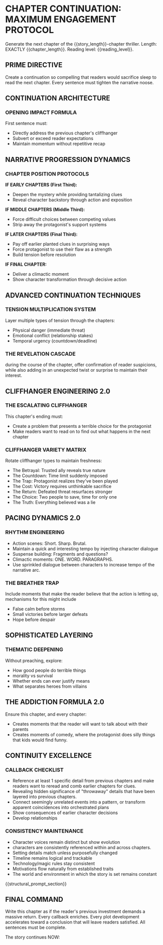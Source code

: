 # CHAPTER CONTINUATION: MAXIMUM ENGAGEMENT PROTOCOL

Generate the next chapter of the {{story_length}}-chapter thriller.
Length: EXACTLY {{chapter_length}}.
Reading level: {{reading_level}}.

## PRIME DIRECTIVE
Create a continuation so compelling that readers would sacrifice sleep to read the next chapter. Every sentence must tighten the narrative noose.

## CONTINUATION ARCHITECTURE

### OPENING IMPACT FORMULA
First sentence must:
- Directly address the previous chapter's cliffhanger
- Subvert or exceed reader expectations
- Maintain momentum without repetitive recap

## NARRATIVE PROGRESSION DYNAMICS

### CHAPTER POSITION PROTOCOLS

**IF EARLY CHAPTERS (First Third):**
- Deepen the mystery while providing tantalizing clues
- Reveal character backstory through action and exposition

**IF MIDDLE CHAPTERS (Middle Third):**
- Force difficult choices between competing values
- Strip away the protagonist's support systems

**IF LATER CHAPTERS (Final Third):**
- Pay off earlier planted clues in surprising ways
- Force protagonist to use their flaw as a strength
- Build tension before resolution

**IF FINAL CHAPTER:**
- Deliver a climactic moment
- Show character transformation through decisive action

## ADVANCED CONTINUATION TECHNIQUES


### TENSION MULTIPLICATION SYSTEM
Layer multiple types of tension through the chapters:
- Physical danger (immediate threat)
- Emotional conflict (relationship stakes)
- Temporal urgency (countdown/deadline)

### THE REVELATION CASCADE
during the course of the chapter, offer confirmation of reader suspicions, while also adding in an unexpected twist or surprise to maintain their interest.


## CLIFFHANGER ENGINEERING 2.0

### THE ESCALATING CLIFFHANGER
This chapter's ending must:
- Create a problem that presents a terrible choice for the protagonist
- Make readers want to read on to find out what happens in the next chapter

### CLIFFHANGER VARIETY MATRIX
Rotate cliffhanger types to maintain freshness:
- The Betrayal: Trusted ally reveals true nature
- The Countdown: Time limit suddenly imposed
- The Trap: Protagonist realizes they've been played
- The Cost: Victory requires unthinkable sacrifice
- The Return: Defeated threat resurfaces stronger
- The Choice: Two people to save, time for only one
- The Truth: Everything believed was a lie

## PACING DYNAMICS 2.0

### RHYTHM ENGINEERING
- Action scenes: Short. Sharp. Brutal.
- Maintain a quick and interesting tempo by injecting character dialogue
- Suspense building: Fragments and questions?
- Climactic moments: ONE. WORD. PARAGRAPHS.
- Use sprinkled dialogue between characters to increase tempo of the narrative arc.

### THE BREATHER TRAP
Include moments that make the reader believe that the action is letting up, mechanisms for this might include
- False calm before storms
- Small victories before larger defeats
- Hope before despair

## SOPHISTICATED LAYERING

### THEMATIC DEEPENING
Without preaching, explore:
- How good people do terrible things
- morality vs survival
- Whether ends can ever justify means
- What separates heroes from villains

## THE ADDICTION FORMULA 2.0

Ensure this chapter, and every chapter:
- Creates moments that the reader will want to talk about with their parents
- Creates moments of comedy, where the protagonist does silly things that kids would find funny.

## CONTINUITY EXCELLENCE

### CALLBACK CHECKLIST
- Reference at least 1 specific detail from previous chapters and make readers want to reread and comb earlier chapters for clues.
- Revealing hidden significance of "throwaway" details that have been layered into previous chapters.
- Connect seemingly unrelated events into a pattern, or transform apparent coincidences into orchestrated plans
- Show consequences of earlier character decisions
- Develop relationships


### CONSISTENCY MAINTENANCE
- Character voices remain distinct but show evolution
- characters are consistently referenced within and across chapters.
- Setting details match unless purposefully changed
- Timeline remains logical and trackable
- Technology/magic rules stay consistent
- Motivations flow naturally from established traits
- The world and environment in which the story is set remains constant

{{structural_prompt_section}}

## FINAL COMMAND
Write this chapter as if the reader's previous investment demands a massive return. Every callback enriches. Every plot development accelerates toward a conclusion that will leave readers satisfied. All sentences must be complete.

The story continues NOW:
